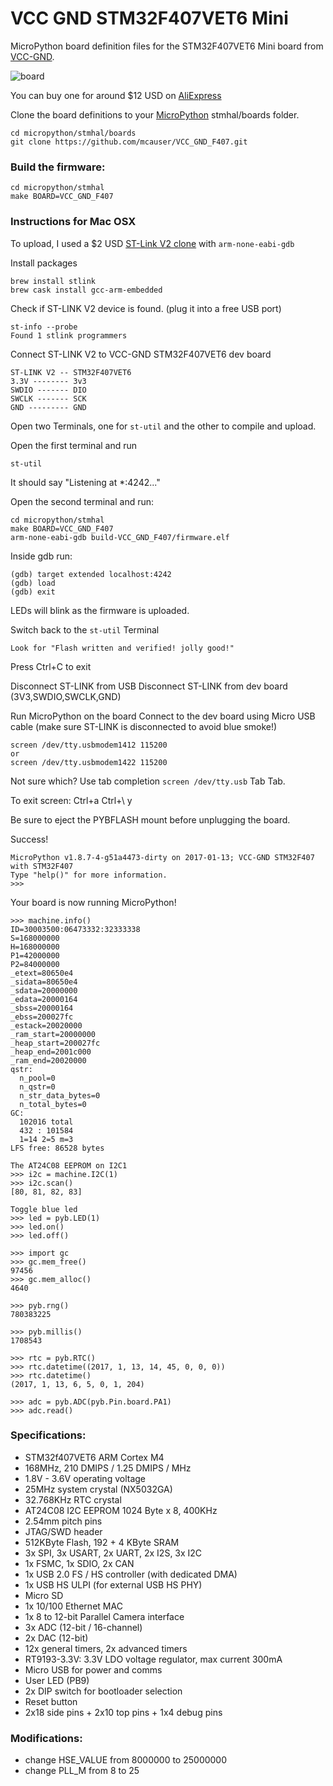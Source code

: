 # VCC GND STM32F407VET6 Mini

MicroPython board definition files for the STM32F407VET6 Mini board from [VCC-GND](http://vcc-gnd.taobao.com).

![board](http://i.imgur.com/ruEhY81.jpg)

You can buy one for around $12 USD on [AliExpress](https://www.aliexpress.com/item/STM32F407VET6-Mini-version-of-the-core-board-STM32-minimum-system-version/32709285751.html)

Clone the board definitions to your [MicroPython](https://github.com/micropython/micropython) stmhal/boards folder.

```
cd micropython/stmhal/boards
git clone https://github.com/mcauser/VCC_GND_F407.git
```

### Build the firmware:

```
cd micropython/stmhal
make BOARD=VCC_GND_F407
```

### Instructions for Mac OSX

To upload, I used a $2 USD [ST-Link V2 clone](https://www.aliexpress.com/item/FREE-SHIPPING-ST-Link-V2-stlink-mini-STM8STM32-STLINK-simulator-download-programming-With-Cover/32242036342.html) with `arm-none-eabi-gdb`

Install packages

```
brew install stlink
brew cask install gcc-arm-embedded
```

Check if ST-LINK V2 device is found.
(plug it into a free USB port)

```
st-info --probe
Found 1 stlink programmers
```

Connect ST-LINK V2 to VCC-GND STM32F407VET6 dev board

```
ST-LINK V2 -- STM32F407VET6
3.3V -------- 3v3
SWDIO ------- DIO
SWCLK ------- SCK
GND --------- GND
```

Open two Terminals, one for `st-util` and the other to compile and upload.

Open the first terminal and run

```
st-util
```

It should say "Listening at *:4242..."

Open the second terminal and run:

```
cd micropython/stmhal
make BOARD=VCC_GND_F407
arm-none-eabi-gdb build-VCC_GND_F407/firmware.elf
```

Inside gdb run:

```
(gdb) target extended localhost:4242
(gdb) load
(gdb) exit
```

LEDs will blink as the firmware is uploaded.

Switch back to the `st-util` Terminal

```
Look for "Flash written and verified! jolly good!"
```

Press Ctrl+C to exit

Disconnect ST-LINK from USB
Disconnect ST-LINK from dev board (3V3,SWDIO,SWCLK,GND)

Run MicroPython on the board
Connect to the dev board using Micro USB cable (make sure ST-LINK is disconnected to avoid blue smoke!)

```
screen /dev/tty.usbmodem1412 115200
or
screen /dev/tty.usbmodem1422 115200
```

Not sure which? Use tab completion `screen /dev/tty.usb` Tab Tab.

To exit screen: Ctrl+a Ctrl+\ y

Be sure to eject the PYBFLASH mount before unplugging the board.

Success!

```
MicroPython v1.8.7-4-g51a4473-dirty on 2017-01-13; VCC-GND STM32F407 with STM32F407
Type "help()" for more information.
>>>
```

Your board is now running MicroPython!

```
>>> machine.info()
ID=30003500:06473332:32333338
S=168000000
H=168000000
P1=42000000
P2=84000000
_etext=80650e4
_sidata=80650e4
_sdata=20000000
_edata=20000164
_sbss=20000164
_ebss=200027fc
_estack=20020000
_ram_start=20000000
_heap_start=200027fc
_heap_end=2001c000
_ram_end=20020000
qstr:
  n_pool=0
  n_qstr=0
  n_str_data_bytes=0
  n_total_bytes=0
GC:
  102016 total
  432 : 101584
  1=14 2=5 m=3
LFS free: 86528 bytes

The AT24C08 EEPROM on I2C1
>>> i2c = machine.I2C(1)
>>> i2c.scan()
[80, 81, 82, 83]

Toggle blue led
>>> led = pyb.LED(1)
>>> led.on()
>>> led.off()

>>> import gc
>>> gc.mem_free()
97456
>>> gc.mem_alloc()
4640

>>> pyb.rng()
780383225

>>> pyb.millis()
1708543

>>> rtc = pyb.RTC()
>>> rtc.datetime((2017, 1, 13, 14, 45, 0, 0, 0))
>>> rtc.datetime()
(2017, 1, 13, 6, 5, 0, 1, 204)

>>> adc = pyb.ADC(pyb.Pin.board.PA1)
>>> adc.read()
```

### Specifications:

* STM32f407VET6 ARM Cortex M4
* 168MHz, 210 DMIPS / 1.25 DMIPS / MHz
* 1.8V - 3.6V operating voltage
* 25MHz system crystal (NX5032GA)
* 32.768KHz RTC crystal
* AT24C08 I2C EEPROM 1024 Byte x 8, 400KHz
* 2.54mm pitch pins
* JTAG/SWD header
* 512KByte Flash, 192 + 4 KByte SRAM
* 3x SPI, 3x USART, 2x UART, 2x I2S, 3x I2C
* 1x FSMC, 1x SDIO, 2x CAN
* 1x USB 2.0 FS / HS controller (with dedicated DMA)
* 1x USB HS ULPI (for external USB HS PHY)
* Micro SD
* 1x 10/100 Ethernet MAC
* 1x 8 to 12-bit Parallel Camera interface
* 3x ADC (12-bit / 16-channel)
* 2x DAC (12-bit)
* 12x general timers, 2x advanced timers
* RT9193-3.3V: 3.3V LDO voltage regulator, max current 300mA
* Micro USB for power and comms
* User LED (PB9)
* 2x DIP switch for bootloader selection
* Reset button
* 2x18 side pins + 2x10 top pins + 1x4 debug pins

### Modifications:

* change HSE_VALUE from 8000000 to 25000000
* change PLL_M from 8 to 25
